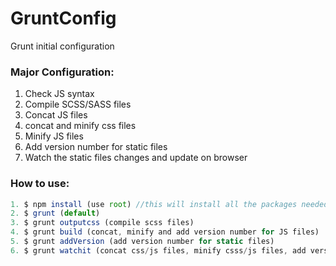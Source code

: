 # GruntConfig
Grunt initial configuration 
### Major Configuration:
1. Check JS syntax
2. Compile SCSS/SASS files
3. Concat JS files
4. concat and minify css files
5. Minify JS files
6. Add version number for static files
7. Watch the static files changes and update on browser


### How to use:
```JavaScript
1. $ npm install (use root) //this will install all the packages needed 
2. $ grunt (default)
3. $ grunt outputcss (compile scss files)
4. $ grunt build (concat, minify and add version number for JS files)
5. $ grunt addVersion (add version number for static files)
6. $ grunt watchit (concat css/js files, minify csss/js files, add version number for css/js files, connect the server, watch the changes and update automatically)

